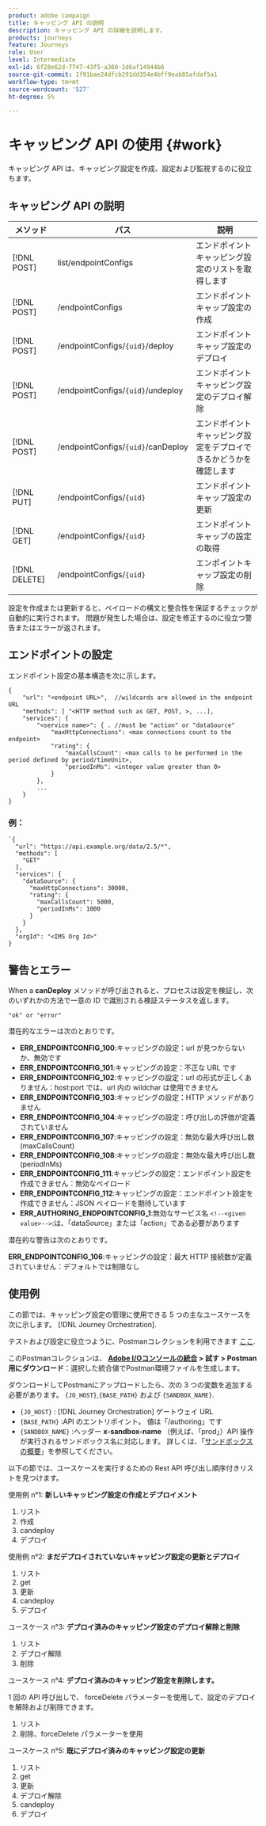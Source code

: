 ```yaml
---
product: adobe campaign
title: キャッピング API の説明
description: キャッピング API の詳細を説明します。
products: journeys
feature: Journeys
role: User
level: Intermediate
exl-id: 6f28e62d-7747-43f5-a360-1d6af14944b6
source-git-commit: 1f91bae24dfcb291dd354e4bff9eab85afdaf5a1
workflow-type: tm+mt
source-wordcount: '527'
ht-degree: 5%

---
```



# キャッピング API の使用 {#work}

キャッピング API は、キャッピング設定を作成、設定および監視するのに役立ちます。

## キャッピング API の説明

| メソッド | パス | 説明 |
|---|---|---|
| [!DNL POST] | list/endpointConfigs | エンドポイントキャッピング設定のリストを取得します |
| [!DNL POST] | /endpointConfigs | エンドポイントキャップ設定の作成 |
| [!DNL POST] | /endpointConfigs/`{uid}`/deploy | エンドポイントキャップ設定のデプロイ |
| [!DNL POST] | /endpointConfigs/`{uid}`/undeploy | エンドポイントキャッピング設定のデプロイ解除 |
| [!DNL POST] | /endpointConfigs/`{uid}`/canDeploy | エンドポイントキャッピング設定をデプロイできるかどうかを確認します |
| [!DNL PUT] | /endpointConfigs/`{uid}` | エンドポイントキャップ設定の更新 |
| [!DNL GET] | /endpointConfigs/`{uid}` | エンドポイントキャップの設定の取得 |
| [!DNL DELETE] | /endpointConfigs/`{uid}` | エンポイントキャップ設定の削除 |

設定を作成または更新すると、ペイロードの構文と整合性を保証するチェックが自動的に実行されます。
問題が発生した場合は、設定を修正するのに役立つ警告またはエラーが返されます。

## エンドポイントの設定

エンドポイント設定の基本構造を次に示します。

```
{
    "url": "<endpoint URL>",  //wildcards are allowed in the endpoint URL
    "methods": [ "<HTTP method such as GET, POST, >, ...],
    "services": {
        "<service name>": { . //must be "action" or "dataSource" 
            "maxHttpConnections": <max connections count to the endpoint>
            "rating": {          
                "maxCallsCount": <max calls to be performed in the period defined by period/timeUnit>,
                "periodInMs": <integer value greater than 0>
            }
        },
        ...
    }
}
```

### 例：

```
`{
  "url": "https://api.example.org/data/2.5/*",
  "methods": [
    "GET"
  ],
  "services": {
    "dataSource": {
      "maxHttpConnections": 30000,
      "rating": {
        "maxCallsCount": 5000,
        "periodInMs": 1000
      }
    }
  },
  "orgId": "<IMS Org Id>"
}
```

## 警告とエラー

When a **canDeploy** メソッドが呼び出されると、プロセスは設定を検証し、次のいずれかの方法で一意の ID で識別される検証ステータスを返します。

```
"ok" or "error"
```

潜在的なエラーは次のとおりです。

* **ERR_ENDPOINTCONFIG_100**:キャッピングの設定：url が見つからないか、無効です
* **ERR_ENDPOINTCONFIG_101**:キャッピングの設定：不正な URL です
* **ERR_ENDPOINTCONFIG_102**:キャッピングの設定：url の形式が正しくありません：host:port では、url 内の wildchar は使用できません
* **ERR_ENDPOINTCONFIG_103**:キャッピングの設定：HTTP メソッドがありません
* **ERR_ENDPOINTCONFIG_104**:キャッピングの設定：呼び出しの評価が定義されていません
* **ERR_ENDPOINTCONFIG_107**:キャッピングの設定：無効な最大呼び出し数 (maxCallsCount)
* **ERR_ENDPOINTCONFIG_108**:キャッピングの設定：無効な最大呼び出し数 (periodInMs)
* **ERR_ENDPOINTCONFIG_111**:キャッピングの設定：エンドポイント設定を作成できません：無効なペイロード
* **ERR_ENDPOINTCONFIG_112**:キャッピングの設定：エンドポイント設定を作成できません：JSON ペイロードを期待しています
* **ERR_AUTHORING_ENDPOINTCONFIG_1**:無効なサービス名 `<!--<given value>-->`:は、「dataSource」または「action」である必要があります

潜在的な警告は次のとおりです。

**ERR_ENDPOINTCONFIG_106**:キャッピングの設定：最大 HTTP 接続数が定義されていません：デフォルトでは制限なし

## 使用例

この節では、キャッピング設定の管理に使用できる 5 つの主なユースケースを次に示します。 [!DNL Journey Orchestration].

テストおよび設定に役立つように、Postmanコレクションを利用できます [ここ](https://raw.githubusercontent.com/AdobeDocs/JourneyAPI/master/postman-collections/Journey-Orchestration_Capping-API_postman-collection.json).

このPostmanコレクションは、 __[Adobe I/Oコンソールの統合](https://console.adobe.io/integrations) > 試す > Postman用にダウンロード__：選択した統合値でPostman環境ファイルを生成します。

ダウンロードしてPostmanにアップロードしたら、次の 3 つの変数を追加する必要があります。 `{JO_HOST}`,`{BASE_PATH}` および `{SANDBOX_NAME}`.
* `{JO_HOST}` : [!DNL Journey Orchestration] ゲートウェイ URL
* `{BASE_PATH}` :API のエントリポイント。 値は「/authoring」です
* `{SANDBOX_NAME}` :ヘッダー **x-sandbox-name** （例えば、「prod」）API 操作が実行されるサンドボックス名に対応します。 詳しくは、「[サンドボックスの概要](https://experienceleague.adobe.com/docs/experience-platform/sandbox/home.html?lang=ja)」を参照してください。

以下の節では、ユースケースを実行するための Rest API 呼び出し順序付きリストを見つけます。

使用例 n°1: **新しいキャッピング設定の作成とデプロイメント**

1. リスト
1. 作成
1. candeploy
1. デプロイ

使用例 n°2: **まだデプロイされていないキャッピング設定の更新とデプロイ**

1. リスト
1. get
1. 更新
1. candeploy
1. デプロイ

ユースケース n°3: **デプロイ済みのキャッピング設定のデプロイ解除と削除**

1. リスト
1. デプロイ解除
1. 削除

ユースケース n°4: **デプロイ済みのキャッピング設定を削除します。**

1 回の API 呼び出しで、 forceDelete パラメーターを使用して、設定のデプロイを解除および削除できます。
1. リスト
1. 削除、forceDelete パラメーターを使用

ユースケース n°5: **既にデプロイ済みのキャッピング設定の更新**

1. リスト
1. get
1. 更新
1. デプロイ解除
1. candeploy
1. デプロイ
